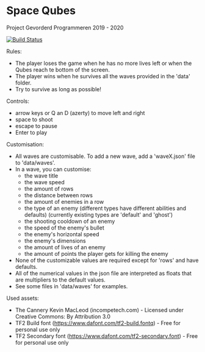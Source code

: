
# Space Qubes
Project Gevorderd Programmeren 2019 - 2020

[![Build Status](https://travis-ci.com/WardGauderis/SpaceInvaders.svg?token=xiF4cJD9dReqnxy3pcqr&branch=master)](https://travis-ci.com/WardGauderis/SpaceInvaders)

Rules:
- The player loses the game when he has no more lives left or when the Qubes reach te bottom of the screen.
- The player wins when he survives all the waves provided in the 'data' folder.
- Try to survive as long as possible!

Controls:
- arrow keys or Q an D (azerty) to move left and right
- space to shoot
- escape to pause
- Enter to play

Customisation:
- All waves are customisable. To add a new wave, add a 'waveX.json' file to 'data/waves'.
- In a wave, you can customise: 
    - the wave title
    - the wave speed
    - the amount of rows
    - the distance between rows
    - the amount of enemies in a row
    - the type of an enemy (different types have different abilities and defaults) (currently existing types are 'default' and 'ghost')
    - the shooting cooldown of an enemy
    - the speed of the enemy's bullet
    - the enemy's horizontal speed
    - the enemy's dimensions
    - the amount of lives of an enemy
    - the amount of points the player gets for killing the enemy
- None of the customizable values are required except for 'rows' and have defaults.
- All of the numerical values in the json file are interpreted as floats that are multipliers to the default values.
- See some files in 'data/waves' for examples.

Used assets:
- The Cannery Kevin MacLeod (incompetech.com) - Licensed under Creative Commons: By Attribution 3.0
- TF2 Build font (https://www.dafont.com/tf2-build.fontq) - Free for personal use only
- TF2 Secondary font (https://www.dafont.com/tf2-secondary.font) - Free for personal use only
